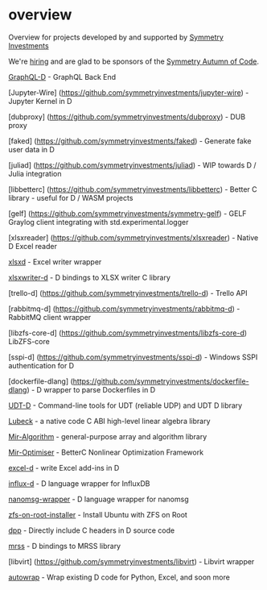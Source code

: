 # overview
Overview for projects developed by and supported by [Symmetry Investments](http://symmetryinvestments.com/about-us/)

We're [hiring](http://symmetryinvestments.com/careers/) and are glad to be sponsors of the [Symmetry Autumn of Code](https://dlang.org/blog/symmetry-autumn-of-code/).

[GraphQL-D](https://github.com/symmetryinvestments/graphqld) - GraphQL Back End

[Jupyter-Wire] (https://github.com/symmetryinvestments/jupyter-wire) - Jupyter Kernel in D

[dubproxy] (https://github.com/symmetryinvestments/dubproxy) - DUB proxy

[faked] (https://github.com/symmetryinvestments/faked) - Generate fake user data in D

[juliad] (https://github.com/symmetryinvestments/juliad) - WIP towards D / Julia integration

[libbetterc] (https://github.com/symmetryinvestments/libbetterc) - Better C library - useful for D / WASM projects

[gelf] (https://github.com/symmetryinvestments/symmetry-gelf) - GELF Graylog client integrating with std.experimental.logger

[xlsxreader] (https://github.com/symmetryinvestments/xlsxreader) - Native D Excel reader

[xlsxd](https://github.com/kaleidicassociates/xlsxd) - Excel writer wrapper

[xlsxwriter-d](https://github.com/kaleidicassociates/xlsxwriter-d) - D bindings to XLSX writer C library

[trello-d] (https://github.com/symmetryinvestments/trello-d) - Trello API

[rabbitmq-d] (https://github.com/symmetryinvestments/rabbitmq-d) - RabbitMQ client wrapper

[libzfs-core-d] (https://github.com/symmetryinvestments/libzfs-core-d) LibZFS-core

[sspi-d] (https://github.com/symmetryinvestments/sspi-d) - Windows SSPI authentication for D

[dockerfile-dlang] (https://github.com/symmetryinvestments/dockerfile-dlang) - D wrapper to parse Dockerfiles in D

[UDT-D](https://github.com/kaleidicassociates/udt_d) - Command-line tools for UDT (reliable UDP) and UDT D library

[Lubeck](https://github.com/kaleidicassociates/lubeck) - a native code C ABI high-level linear algebra library

[Mir-Algorithm](https://github.com/libmir/mir-algorithm) - general-purpose array and algorithm library

[Mir-Optimiser](https://github.com/libmir/mir-optim) -  BetterC Nonlinear Optimization Framework

[excel-d](https://github.com/kaleidicassociates/excel-d) - write Excel add-ins in D

[influx-d](https://github.com/kaleidicassociates/influx-d) - D language wrapper for InfluxDB

[nanomsg-wrapper](https://github.com/kaleidicassociates/nanomsg-wrapper) - D language wrapper for nanomsg

[zfs-on-root-installer](https://github.com/hamishcoleman/zfs-on-root-installer) - Install Ubuntu with ZFS on Root

[dpp](https://github.com/atilaneves/dpp) - Directly include C headers in D source code

[mrss](https://github.com/symmetryinvestments/mrss) - D bindings to MRSS library

[libvirt] (https://github.com/symmetryinvestments/libvirt) - Libvirt wrapper

[autowrap](https://github.com/kaleidicassociates/autowrap) - Wrap existing D code for Python, Excel, and soon more




